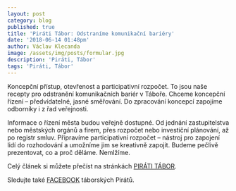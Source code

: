 ```yaml
---
layout: post
category: blog
published: true
title: 'Piráti Tábor: Odstraníme komunikační bariéry'
date: '2018-06-14 01:48pm'
author: Václav Klecanda
image: /assets/img/posts/formular.jpg
description: 'Piráti, Tábor'
tags: 'Piráti, Tábor'
---
```

Koncepční přístup, otevřenost a participativní rozpočet. To jsou naše recepty pro odstranění komunikačních bariér v Táboře. Chceme koncepční řízení – předvídatelné, jasné směřování. Do zpracování koncepcí zapojíme odborníky i z řad veřejnosti.

Informace o řízení města budou veřejně dostupné. Od jednání zastupitelstva nebo městských orgánů a firem, přes rozpočet nebo investiční plánování, až po registr smluv. Připravíme participativní rozpočet – nástroj pro zapojení lidí do rozhodování a umožníme jim se kreativně zapojit. Budeme pečlivě prezentovat, co a proč děláme. Nemlžíme.

Celý článek si můžete přečíst na stránkách [PIRÁTI TÁBOR](https://tabor.pirati.cz/clanky/2018/06/13/odstranime-komunikacni-bariery/).

Sledujte také [FACEBOOK](https://www.facebook.com/piratitabor/) táborských Pirátů.
